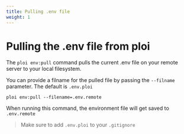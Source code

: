 ```yaml
---
title: Pulling .env file
weight: 1
---
```


# Pulling the .env file from ploi

The `ploi env:pull` command pulls the current .env file on your remote server to
your local filesystem.

You can provide a filname for the pulled file by passing the `--filname` parameter.
The default is `.env.ploi`

```shell script
ploi env:pull --filename=.env.remote
```
When running this command, the environment file will get saved to `.env.remote`

> Make sure to add `.env.ploi` to your `.gitignore`
